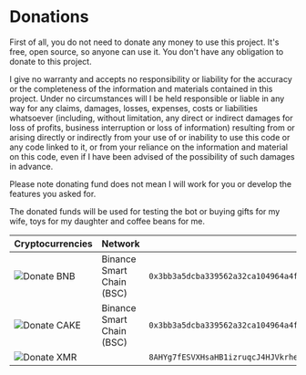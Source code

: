 # Donations

First of all, you do not need to donate any money to use this project. It's
free, open source, so anyone can use it. You don't have any obligation to donate
to this project.

I give no warranty and accepts no responsibility or liability for the accuracy
or the completeness of the information and materials contained in this project.
Under no circumstances will I be held responsible or liable in any way for any
claims, damages, losses, expenses, costs or liabilities whatsoever (including,
without limitation, any direct or indirect damages for loss of profits, business
interruption or loss of information) resulting from or arising directly or
indirectly from your use of or inability to use this code or any code linked to
it, or from your reliance on the information and material on this code, even if
I have been advised of the possibility of such damages in advance.

Please note donating fund does not mean I will work for you or develop the
features you asked for.

The donated funds will be used for testing the bot or buying gifts for my wife,
toys for my daughter and coffee beans for me.

| Cryptocurrencies                                              | Network                   | Address                                                                                           |
| ------------------------------------------------------------- | ------------------------- | ------------------------------------------------------------------------------------------------- |
| ![Donate BNB](https://img.shields.io/badge/Donate-BNB-blue)   | Binance Smart Chain (BSC) | `0x3bb3a5dcba339562a32ca104964a4f2bb3c4dfe2`                                                      |
| ![Donate CAKE](https://img.shields.io/badge/Donate-CAKE-blue) | Binance Smart Chain (BSC) | `0x3bb3a5dcba339562a32ca104964a4f2bb3c4dfe2`                                                      |
| ![Donate XMR](https://img.shields.io/badge/Donate-XMR-blue)   |                           | `8AHYg7fESVXHsaHB1izruqcJ4HJVkrhepWe69fCbB71YakpRfzb61x1A3TR9Ne4FhQVUat6QqeZu8NuVXzQnuAYK2MAbDTS` |
